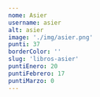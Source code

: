 ```yaml
---
nome: Asier
username: asier
alt: asier
image: './img/asier.png'
punti: 37
borderColor: ''
slug: 'libros-asier'
puntiEnero: 20
puntiFebrero: 17
puntiMarzo: 0
---
```

